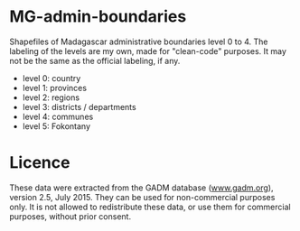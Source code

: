 # MG-admin-boundaries
Shapefiles of Madagascar administrative boundaries level 0 to 4. The labeling of the levels are my own, made for "clean-code" purposes.
It may not be the same as the official labeling, if any. 

* level 0: country
* level 1: provinces
* level 2: regions
* level 3: districts / departments
* level 4: communes
* level 5: Fokontany

# Licence

These data were extracted from the GADM database (www.gadm.org), version 2.5, July 2015. They can be used for non-commercial purposes only.  It is not allowed to redistribute these data, or use them for commercial purposes, without prior consent.
